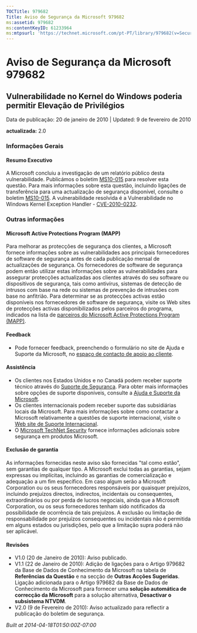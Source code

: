 ```yaml
---
TOCTitle: 979682
Title: Aviso de Segurança da Microsoft 979682
ms:assetid: 979682
ms:contentKeyID: 61233964
ms:mtpsurl: 'https://technet.microsoft.com/pt-PT/library/979682(v=Security.10)'
---
```


Aviso de Segurança da Microsoft 979682
======================================

Vulnerabilidade no Kernel do Windows poderia permitir Elevação de Privilégios
-----------------------------------------------------------------------------

Data de publicação: 20 de janeiro de 2010 | Updated: 9 de fevereiro de 2010

**actualizada:** 2.0

### Informações Gerais

#### Resumo Executivo

A Microsoft concluiu a investigação de um relatório público desta vulnerabilidade. Publicámos o boletim [MS10-015](http://go.microsoft.com/fwlink/?linkid=179062) para resolver esta questão. Para mais informações sobre esta questão, incluindo ligações de transferência para uma actualização de segurança disponível, consulte o boletim [MS10-015](http://go.microsoft.com/fwlink/?linkid=179062). A vulnerabilidade resolvida é a Vulnerabilidade no Windows Kernel Exception Handler - [CVE-2010-0232](http://www.cve.mitre.org/cgi-bin/cvename.cgi?name=cve-2010-0232).

### Outras informações

#### Microsoft Active Protections Program (MAPP)

Para melhorar as protecções de segurança dos clientes, a Microsoft fornece informações sobre as vulnerabilidades aos principais fornecedores de software de segurança antes de cada publicação mensal de actualizações de segurança. Os fornecedores de software de segurança podem então utilizar estas informações sobre as vulnerabilidades para assegurar protecções actualizadas aos clientes através do seu software ou dispositivos de segurança, tais como antivírus, sistemas de detecção de intrusos com base na rede ou sistemas de prevenção de intrusões com base no anfitrião. Para determinar se as protecções activas estão disponíveis nos fornecedores de software de segurança, visite os Web sites de protecções activas disponibilizados pelos parceiros do programa, indicados na lista de [parceiros do Microsoft Active Protections Program (MAPP)](http://www.microsoft.com/security/msrc/mapp/partners.mspx).

#### Feedback

-   Pode fornecer feedback, preenchendo o formulário no site de Ajuda e Suporte da Microsoft, no [espaço de contacto de apoio ao cliente](https://support.microsoft.com/common/survey.aspx?scid=sw;en;1257&amp;showpage=1&amp;ws=technet&amp;sd=tech).

#### Assistência

-   Os clientes nos Estados Unidos e no Canadá podem receber suporte técnico através do [Suporte de Segurança](http://go.microsoft.com/fwlink/?linkid=21131). Para obter mais informações sobre opções de suporte disponíveis, consulte a [Ajuda e Suporte da Microsoft](http://support.microsoft.com/).
-   Os clientes internacionais podem receber suporte das subsidiárias locais da Microsoft. Para mais informações sobre como contactar a Microsoft relativamente a questões de suporte internacional, visite o [Web site de Suporte Internacional](http://go.microsoft.com/fwlink/?linkid=21155).
-   O [Microsoft TechNet Security](http://go.microsoft.com/fwlink/?linkid=21132) fornece informações adicionais sobre segurança em produtos Microsoft.

#### Exclusão de garantia

As informações fornecidas neste aviso são fornecidas "tal como estão", sem garantias de qualquer tipo. A Microsoft exclui todas as garantias, sejam expressas ou implícitas, incluindo as garantias de comercialização e adequação a um fim específico. Em caso algum serão a Microsoft Corporation ou os seus fornecedores responsáveis por quaisquer prejuízos, incluindo prejuízos directos, indirectos, incidentais ou consequentes, extraordinários ou por perda de lucros negociais, ainda que a Microsoft Corporation, ou os seus fornecedores tenham sido notificados da possibilidade de ocorrência de tais prejuízos. A exclusão ou limitação de responsabilidade por prejuízos consequentes ou incidentais não é permitida em alguns estados ou jurisdições, pelo que a limitação supra poderá não ser aplicável.

#### Revisões

-   V1.0 (20 de Janeiro de 2010): Aviso publicado.
-   V1.1 (22 de Janeiro de 2010): Adição de ligações para o Artigo 979682 da Base de Dados de Conhecimento da Microsoft na tabela de **Referências da Questão** e na secção de **Outras Acções Sugeridas**. Ligação adicionada para o Artigo 979682 da Base de Dados de Conhecimento da Microsoft para fornecer uma **solução automática de correcção da Microsoft** para a solução alternativa, **Desactivar o subsistema NTVDM**.
-   V2.0 (9 de Fevereiro de 2010): Aviso actualizado para reflectir a publicação do boletim de segurança.

*Built at 2014-04-18T01:50:00Z-07:00*

